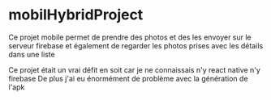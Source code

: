 # mobilHybridProject

Ce projet mobile permet de prendre des photos et des les envoyer sur le serveur firebase et également de regarder les photos prises avec les détails dans une liste


Ce projet était un vrai défit en soit car je ne connaissais n'y react native n'y firebase
De plus j'ai eu énormément de problème avec la génération de l'apk 
